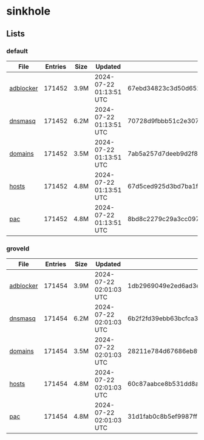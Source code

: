 # sinkhole

## Lists

### default

|File|Entries|Size|Updated|Hash|
|-|-|-|-|-|
|[adblocker](https://raw.githubusercontent.com/groveld/sinkhole/lists/default/adblocker.txt)|171452|3.9M|2024-07-22 01:13:51 UTC|67ebd34823c3d50d652ebdc9152d22007e85382d338417408961e58db57dccd2|
|[dnsmasq](https://raw.githubusercontent.com/groveld/sinkhole/lists/default/dnsmasq.txt)|171452|6.2M|2024-07-22 01:13:51 UTC|70728d9fbbb51c2e307af27aa746fb38c725e251e1f2991c9e9d9a65d377d6fe|
|[domains](https://raw.githubusercontent.com/groveld/sinkhole/lists/default/domains.txt)|171452|3.5M|2024-07-22 01:13:51 UTC|7ab5a257d7deeb9d2f8f55396616c36f6029944a6cdc049f7e09aaf90c7c5850|
|[hosts](https://raw.githubusercontent.com/groveld/sinkhole/lists/default/hosts.txt)|171452|4.8M|2024-07-22 01:13:51 UTC|67d5ced925d3bd7ba1f593be2f69575dfec986164979edd5d8bdf3e3d5e2fcec|
|[pac](https://raw.githubusercontent.com/groveld/sinkhole/lists/default/pac.txt)|171452|4.8M|2024-07-22 01:13:51 UTC|8bd8c2279c29a3cc09726ce3cb904559d8394a5d35e41eb30154b2a1d912484b|

### groveld

|File|Entries|Size|Updated|Hash|
|-|-|-|-|-|
|[adblocker](https://raw.githubusercontent.com/groveld/sinkhole/lists/groveld/adblocker.txt)|171454|3.9M|2024-07-22 02:01:03 UTC|1db2969049e2ed6ad3ee6d279dc0317d8b5f7cc8d0db7d629075e8bef246befa|
|[dnsmasq](https://raw.githubusercontent.com/groveld/sinkhole/lists/groveld/dnsmasq.txt)|171454|6.2M|2024-07-22 02:01:03 UTC|6b2f2fd39ebb63bcfca3699b18ee10b5dd3b1ce46fd1ac5d5099b99fa1f3f46a|
|[domains](https://raw.githubusercontent.com/groveld/sinkhole/lists/groveld/domains.txt)|171454|3.5M|2024-07-22 02:01:03 UTC|28211e784d67686eb8f779f32c900c059dd733aa132a1cc5ceeb7d973db97f51|
|[hosts](https://raw.githubusercontent.com/groveld/sinkhole/lists/groveld/hosts.txt)|171454|4.8M|2024-07-22 02:01:03 UTC|60c87aabce8b531dd8a08f46de1844c1ebd4882ab581542f939db2523bd5f2ea|
|[pac](https://raw.githubusercontent.com/groveld/sinkhole/lists/groveld/pac.txt)|171454|4.8M|2024-07-22 02:01:03 UTC|31d1fab0c8b5ef9987ff76166888c4f6e655a3f95f8273fbb08ad52074f75cd4|
